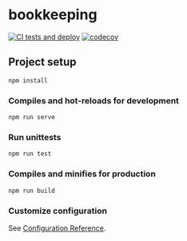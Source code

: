 # bookkeeping

[![CI tests and deploy](https://github.com/iliadmitriev/bookkeeping/actions/workflows/firebase-hosting-merge.yml/badge.svg)](https://github.com/iliadmitriev/bookkeeping/actions/workflows/firebase-hosting-merge.yml)
[![codecov](https://codecov.io/gh/iliadmitriev/bookkeeping/branch/master/graph/badge.svg?token=C2Q6ANVZXE)](https://codecov.io/gh/iliadmitriev/bookkeeping)

## Project setup
```
npm install
```

### Compiles and hot-reloads for development
```
npm run serve
```

### Run unittests
```
npm run test
```

### Compiles and minifies for production
```
npm run build
```

### Customize configuration
See [Configuration Reference](https://cli.vuejs.org/config/).
